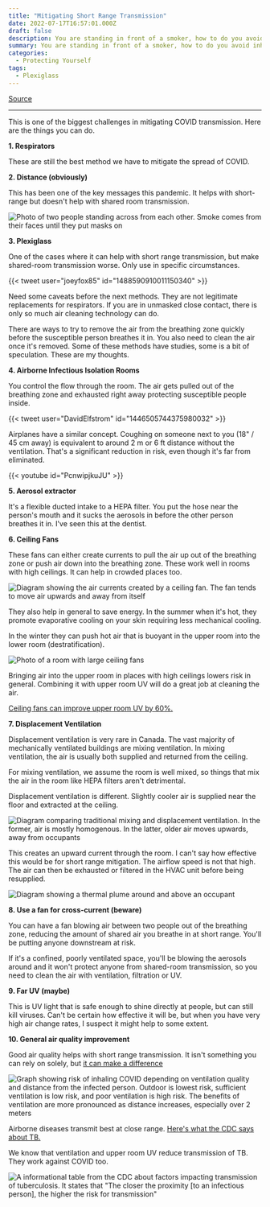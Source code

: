 ```yaml
---
title: "Mitigating Short Range Transmission"
date: 2022-07-17T16:57:01.000Z
draft: false
description: You are standing in front of a smoker, how to do you avoid inhaling the smoke?
summary: You are standing in front of a smoker, how to do you avoid inhaling the smoke?
categories:
  - Protecting Yourself
tags:
  - Plexiglass
---
```

[Source](https://twitter.com/joeyfox85/status/1548713392273330178)

---

This is one of the biggest challenges in mitigating COVID transmission. Here are the things you can do.

**1. Respirators**

These are still the best method we have to mitigate the spread of COVID.

**2. Distance (obviously)**

This has been one of the key messages this pandemic. It helps with short-range but doesn't help with shared room transmission.

![Photo of two people standing across from each other. Smoke comes from their faces until they put masks on](/masks-smoke.jpg)

**3. Plexiglass**

One of the cases where it can help with short range transmission, but make shared-room transmission worse. Only use in specific circumstances.

{{< tweet user="joeyfox85" id="1488590910011150340" >}}

Need some caveats before the next methods. They are not legitimate replacements for respirators. If you are in unmasked close contact, there is only so much air cleaning technology can do.

There are ways to try to remove the air from the breathing zone quickly before the susceptible person breathes it in. You also need to clean the air once it's removed. Some of these methods have studies, some is a bit of speculation. These are my thoughts.

**4. Airborne Infectious Isolation Rooms**

You control the flow through the room. The air gets pulled out of the breathing zone and exhausted right away protecting susceptible people inside.

{{< tweet user="DavidElfstrom" id="1446505744375980032" >}}

Airplanes have a similar concept. Coughing on someone next to you (18" / 45 cm away) is equivalent to around 2 m or 6 ft distance without the ventilation. That's a significant reduction in risk, even though it's far from eliminated.

{{< youtube id="PcnwipjkuJU" >}}

**5. Aerosol extractor**

It's a flexible ducted intake to a HEPA filter. You put the hose near the person's mouth and it sucks the aerosols in before the other person breathes it in. I've seen this at the dentist.

**6. Ceiling Fans**

These fans can either create currents to pull the air up out of the breathing zone or push air down into the breathing zone. These work well in rooms with high ceilings. It can help in crowded places too.

![Diagram showing the air currents created by a ceiling fan. The fan tends to move air upwards and away from itself](/ceiling-fan.png)

They also help in general to save energy. In the summer when it's hot, they promote evaporative cooling on your skin requiring less mechanical cooling.

In the winter they can push hot air that is buoyant in the upper room into the lower room (destratification).

![Photo of a room with large ceiling fans](/ceiling-fan-2.png)

Bringing air into the upper room in places with high ceilings lowers risk in general. Combining it with upper room UV will do a great job at cleaning the air. 

[Ceiling fans can improve upper room UV by 60%.](https://www.nxtbook.com/nxtbooks/ashrae/ashraejournal_amca_2020october/index.php?startid=11#/p/10)

**7. Displacement Ventilation**

Displacement ventilation is very rare in Canada. The vast majority of mechanically ventilated buildings are mixing ventilation. In mixing ventilation, the air is usually both supplied and returned from the ceiling.

For mixing ventilation, we assume the room is well mixed, so things that mix the air in the room like HEPA filters aren't detrimental.

Displacement ventilation is different. Slightly cooler air is supplied near the floor and extracted at the ceiling.

![Diagram comparing traditional mixing and displacement ventilation. In the former, air is mostly homogenous. In the latter, older air moves upwards, away from occupants](/displacement-ventilation.jpg)

This creates an upward current through the room. I can't say how effective this would be for short range mitigation. The airflow speed is not that high. The air can then be exhausted or filtered in the HVAC unit before being resupplied.

![Diagram showing a thermal plume around and above an occupant](/displacement-ventilation-2.jpg)

**8. Use a fan for cross-current (beware)**

You can have a fan blowing air between two people out of the breathing zone, reducing the amount of shared air you breathe in at short range. You'll be putting anyone downstream at risk. 

If it's a confined, poorly ventilated space, you'll be blowing the aerosols around and it won't protect anyone from shared-room transmission, so you need to clean the air with ventilation, filtration or UV.

**9. Far UV (maybe)**

This is UV light that is safe enough to shine directly at people, but can still kill viruses. Can't be certain how effective it will be, but when you have very high air change rates, I suspect it might help to some extent.

**10. General air quality improvement**

Good air quality helps with short range transmission. It isn't something you can rely on solely, but [it can make a difference](https://onlinelibrary.wiley.com/doi/full/10.1111/ina.12946)

![Graph showing risk of inhaling COVID depending on ventilation quality and distance from the infected person. Outdoor is lowest risk, sufficient ventilation is low risk, and poor ventilation is high risk. The benefits of ventilation are more pronounced as distance increases, especially over 2 meters](/inhalation-risk.jpg)

Airborne diseases transmit best at close range. [Here's what the CDC says about TB.](https://www.cdc.gov/tb/education/corecurr/pdf/chapter2.pdf)

We know that ventilation and upper room UV reduce transmission of TB. They work against COVID too.

![A informational table from the CDC about factors impacting transmission of tuberculosis. It states that "The closer the proximity [to an infectious person], the higher the risk for transmission"](/cdc-proximity.png)